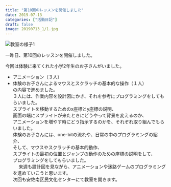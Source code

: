 ```yaml
---
title: "第10回のレッスンを開催しました"
date: 2019-07-13
categories: ["活動日記"]
draft: false
image: 20190713_1/1.jpg
---
```


![教室の様子1](/img/post/20190713_1/2.jpg)  
  
一昨日、第10回のレッスンを開催しました。  

今回は体験に来てくれた小学2年生のお子さんがいました。  
* アニメーション（３人）  
* 体験のお子さんによるマウスとスクラッチの基本的な操作（１人）  
の内容で進めました。  
３人には、作業内容を設計図にかき、それを参考にプログラミングをしてもらいました。  
スプライトを移動するためのx座標とy座標の説明、  
画面の端にスプライトが来たときにどうやって背景を変えるのか、  
アニメーションを増やす時にどう指示するのかを、それぞれ取り組んでもらいました。  
体験のお子さんには、one-bitの流れや、日常の中のプログラミングの紹介、  
そして、マウスやスクラッチの基本的動作、  
スプライトの最初の位置とジャンプの動作のための座標の説明をして、  
プログラミングをしてもらいました。  
　 
来週も設計図を見ながら、アニメーションや迷路ゲームのプログラミングを進めていこうと思います。  
次回も安佐南区民文化センターにて教室を開きます。  